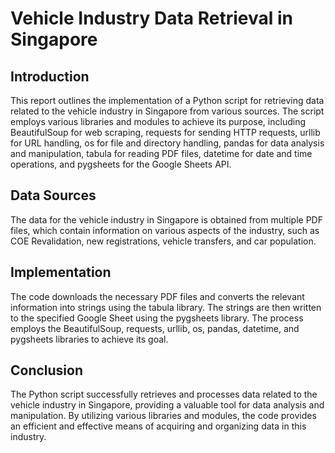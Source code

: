 # Vehicle Industry Data Retrieval in Singapore

## Introduction
This report outlines the implementation of a Python script for retrieving data related to the vehicle industry in Singapore from various sources. The script employs various libraries and modules to achieve its purpose, including BeautifulSoup for web scraping, requests for sending HTTP requests, urllib for URL handling, os for file and directory handling, pandas for data analysis and manipulation, tabula for reading PDF files, datetime for date and time operations, and pygsheets for the Google Sheets API.

## Data Sources
The data for the vehicle industry in Singapore is obtained from multiple PDF files, which contain information on various aspects of the industry, such as COE Revalidation, new registrations, vehicle transfers, and car population.

## Implementation
The code downloads the necessary PDF files and converts the relevant information into strings using the tabula library. The strings are then written to the specified Google Sheet using the pygsheets library. The process employs the BeautifulSoup, requests, urllib, os, pandas, datetime, and pygsheets libraries to achieve its goal.

## Conclusion
The Python script successfully retrieves and processes data related to the vehicle industry in Singapore, providing a valuable tool for data analysis and manipulation. By utilizing various libraries and modules, the code provides an efficient and effective means of acquiring and organizing data in this industry.
